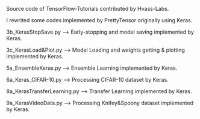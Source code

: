 Source code of TensorFlow-Tutorials contributed by Hvass-Labs.</p>
I rewrited some codes implemented by PrettyTensor originally using Keras.</p>
3b_KerasStopSave.py --> Early-stopping and model saving implemented by Keras.</p>
3c_KerasLoad&Plot.py --> Model Loading and weights getting & plotting implemented by Keras.</p>
5a_EnsembleKeras.py --> Ensemble Learning implemented by Keras.</p>
6a_Keras_CIFAR-10.py --> Processing CIFAR-10 dataset by Keras.</p>
8a_KerasTransferLearning.py --> Transfer Learning implemented by Keras.</p>
9a_KerasVideoData.py --> Processing Knifey&Spoony dataset implemented by Keras.</p>
